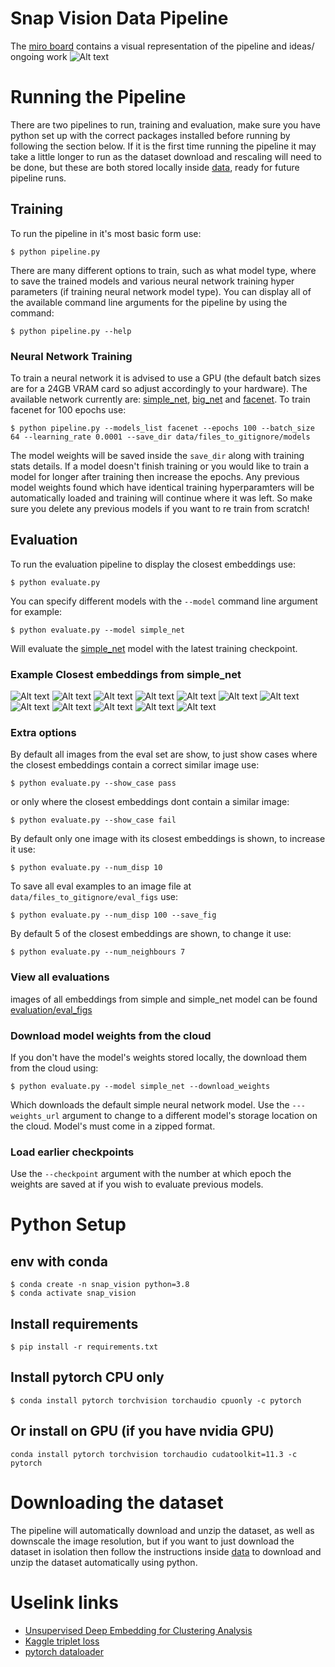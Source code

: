 # Snap Vision Data Pipeline
The [miro board](https://miro.com/app/board/uXjVOGzD1U0=/) contains a visual representation of the pipeline and ideas/ ongoing work
![Alt text](misc/snap-vision-data-pipeline.png?raw=true "Data Pipeline")

# Running the Pipeline
There are two pipelines to run, training and evaluation, make sure you have python set up with the correct packages installed before running by following the section below. If it is the first time running the pipeline it may take a little longer to run as the dataset download and rescaling will need to be done, but these are both stored locally inside [data](data), ready for future pipeline runs.
## Training
To run the pipeline in it's most basic form use:
```
$ python pipeline.py
```
There are many different options to train, such as what model type, where to save the trained models and various neural network training hyper parameters (if training neural network model type). You can display all of the available command line arguments for the pipeline by using the command:
```
$ python pipeline.py --help
```
### Neural Network Training
To train a neural network it is advised to use a GPU (the default batch sizes are for a 24GB VRAM card so adjust accordingly to your hardware). The available network currently are: [simple_net](models/toy_network.py), [big_net](models/network.py) and [facenet](models/FaceNet.py). To train facenet for 100 epochs use:
```
$ python pipeline.py --models_list facenet --epochs 100 --batch_size 64 --learning_rate 0.0001 --save_dir data/files_to_gitignore/models
```
The model weights will be saved inside the `save_dir` along with training stats details. If a model doesn't finish training or you would like to train a model for longer after training then increase the epochs. Any previous model weights found which have identical training hyperparamters will be automatically loaded and training will continue where it was left. So make sure you delete any previous models if you want to re train from scratch!

## Evaluation
To run the evaluation pipeline to display the closest embeddings use:
```
$ python evaluate.py
```
You can specify different models with the `--model` command line argument for example:
```
$ python evaluate.py --model simple_net
```
Will evaluate the [simple_net](models/toy_network.py) model with the latest training checkpoint.
### Example Closest embeddings from simple_net
![Alt text](misc/eg1.png?raw=true "Data Pipeline")
![Alt text](misc/eg2.png?raw=true "Data Pipeline")
![Alt text](misc/eg3.png?raw=true "Data Pipeline")
![Alt text](misc/eg4.png?raw=true "Data Pipeline")
![Alt text](misc/eg5.png?raw=true "Data Pipeline")
![Alt text](misc/eg6.png?raw=true "Data Pipeline")
![Alt text](misc/eg7.png?raw=true "Data Pipeline")
![Alt text](misc/eg8.png?raw=true "Data Pipeline")
![Alt text](misc/eg9.png?raw=true "Data Pipeline")
![Alt text](misc/eg10.png?raw=true "Data Pipeline")
![Alt text](misc/eg11.png?raw=true "Data Pipeline")
![Alt text](misc/eg12.png?raw=true "Data Pipeline")
### Extra options
By default all images from the eval set are show, to just show cases where the closest embeddings contain a correct similar image use:
```
$ python evaluate.py --show_case pass
```
or only where the closest embeddings dont contain a similar image:
```
$ python evaluate.py --show_case fail
```
By default only one image with its closest embeddings is shown, to increase it use:
```
$ python evaluate.py --num_disp 10
```
To save all eval examples to an image file at `data/files_to_gitignore/eval_figs` use:
```
$ python evaluate.py --num_disp 100 --save_fig
```
By default 5 of the closest embeddings are shown, to change it use:
```
$ python evaluate.py --num_neighbours 7
```
### View all evaluations
images of all embeddings from simple and simple_net model can be found [evaluation/eval_figs](evaluation/eval_figs)
### Download model weights from the cloud
If you don't have the model's weights stored locally, the download them from the cloud using:
```
$ python evaluate.py --model simple_net --download_weights
```
Which downloads the default simple neural network model. Use the `---weights_url` argument to change to a different model's storage location on the cloud. Model's must come in a zipped format.

### Load earlier checkpoints
Use the `--checkpoint` argument with the number at which epoch the weights are saved at if you wish to evaluate previous models.



# Python Setup
## env with conda
```
$ conda create -n snap_vision python=3.8
$ conda activate snap_vision
```
## Install requirements
```
$ pip install -r requirements.txt
```
## Install pytorch CPU only
```
$ conda install pytorch torchvision torchaudio cpuonly -c pytorch
```
## Or install on GPU (if you have nvidia GPU)
```
conda install pytorch torchvision torchaudio cudatoolkit=11.3 -c pytorch
```
# Downloading the dataset
The pipeline will automatically download and unzip the dataset, as well as downscale the image resolution, but if you want to just download the dataset in isolation then follow the instructions inside [data](./data) to download and unzip the dataset automatically using python.

# Uselink links
- [Unsupervised Deep Embedding for Clustering Analysis](https://arxiv.org/pdf/1511.06335.pdf)
- [Kaggle triplet loss](https://www.kaggle.com/code/hirotaka0122/triplet-loss-with-pytorch/notebook)
- [pytorch dataloader](https://pytorch.org/tutorials/beginner/data_loading_tutorial.html)
